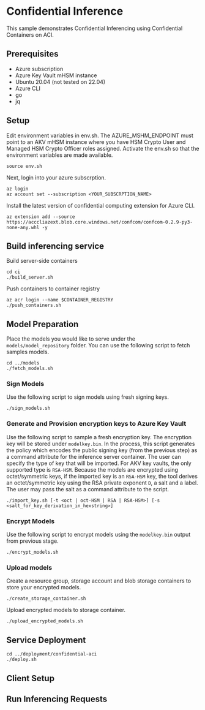 # Confidential Inference

This sample demonstrates Confidential Inferencing using Confidential Containers on ACI. 

## Prerequisites
- Azure subscription
- Azure Key Vault mHSM instance
- Ubuntu 20.04 (not tested on 22.04)
- Azure CLI
- go 
- jq

## Setup
Edit environment variables in env.sh. The AZURE_MSHM_ENDPOINT must point to an AKV mHSM instance where you have HSM Crypto User and Managed HSM Crypto Officer roles assigned. Activate the env.sh so that the environment variables are made available.

```
source env.sh
```

Next, login into your azure subscrption. 
```
az login
az account set --subscription <YOUR_SUBSCRPTION_NAME>
```
Install the latest version of confidential computing extension for Azure CLI. 
```
az extension add --source https://acccliazext.blob.core.windows.net/confcom/confcom-0.2.9-py3-none-any.whl -y
```
## Build inferencing service
Build server-side containers 
```
cd ci
./build_server.sh
```

Push containers to container registry
```
az acr login --name $CONTAINER_REGISTRY
./push_containers.sh
```

## Model Preparation
Place the models you would like to serve under the ```models/model_repository``` folder. You can use the following script to fetch samples models.
```
cd ../models
./fetch_models.sh
```
### Sign Models
Use the following script to sign models using fresh signing keys. 
```
./sign_models.sh
```
### Generate and Provision encryption keys to Azure Key Vault
Use the following script to sample a fresh encryption key. The encryption key will be stored under `modelkey.bin`. In the process, this script generates the policy which encodes the public signing key (from the previous step) as a command attribute for the inference server container. The user can specify the type of key that will be imported. For AKV key vaults, the only supported type is `RSA-HSM`. Because the models are encrypted using octet/symmetric keys, if the imported key is an `RSA-HSM` key, the tool derives an octet/symmetric key using the RSA private exponent `D`, a salt and a label. The user may pass the salt as a command attribute to the script.
```
./import_key.sh [-t <oct | oct-HSM | RSA | RSA-HSM>] [-s <salt_for_key_derivation_in_hexstring>]
```
### Encrypt Models
Use the following script to encrypt models using the `modelkey.bin` output from previous stage.
```
./encrypt_models.sh
```
### Upload models
Create a resource group, storage account and blob storage containers to store your encrypted models.
```
./create_storage_container.sh
```
Upload encrypted models to storage container. 
```
./upload_encrypted_models.sh
```

## Service Deployment
```
cd ../deployment/confidential-aci
./deploy.sh
```
## Client Setup

## Run Inferencing Requests